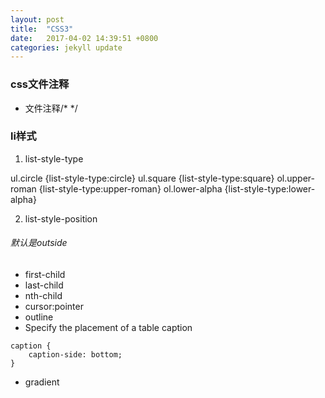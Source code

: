 ```yaml
---
layout: post
title:  "CSS3"
date:   2017-04-02 14:39:51 +0800
categories: jekyll update
---
```


### css文件注释

 * 文件注释/* */

### li样式
1. list-style-type

ul.circle {list-style-type:circle}
ul.square {list-style-type:square}
ol.upper-roman {list-style-type:upper-roman}
ol.lower-alpha {list-style-type:lower-alpha}

2. list-style-position

###### 默认是outside

* first-child
* last-child
* nth-child
* cursor:pointer
* outline
* Specify the placement of a table caption

```
caption {
    caption-side: bottom;
}
```

* gradient
